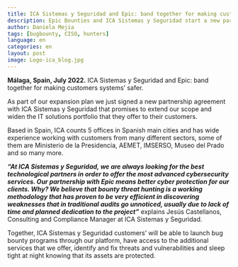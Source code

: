 ```yaml
---
title: ICA Sistemas y Seguridad and Epic: band together for making customers systems’ safer
description: Epic Bounties and ICA Sistemas y Seguridad start a new parthership
author: Daniela Mejia
tags: [bugbounty, CISO, hunters]
language: en
categories: en
layout: post
image: Logo-ica_blog.jpg
---
```


**Málaga, Spain, July 2022.** ICA Sistemas y Seguridad and Epic: band together for making customers systems’ safer.

As part of our expansion plan we just signed a new partnership agreement with ICA Sistemas y Seguridad that promises to extend our scope and widen the IT solutions portfolio that they offer to their customers.

Based in Spain, ICA counts 5 offices in Spanish main cities and has wide experience working with customers from many different sectors, some of them are Ministerio de la Presidencia, AEMET, IMSERSO, Museo del Prado and so many more.

***“At ICA Sistemas y Seguridad, we are always looking for the best technological partners in order to offer the most advanced cybersecurity services. Our partnership with Epic means better cyber protection for our clients. Why? We believe that bounty threat hunting is a working methodology that has proven to be very efficient in discovering weaknesses that in traditional audits go unnoticed, usually due to lack of time and planned dedication to the project”*** explains Jesús Castellanos, Consulting and Compliance Manager at ICA Sistemas y Seguridad.

Together, ICA Sistemas y Seguridad customers’ will be able to launch bug bounty programs through our platform, have access to the additional services that we offer, identify and fix threats and vulnerabilities and sleep tight at night knowing that its assets are protected.
